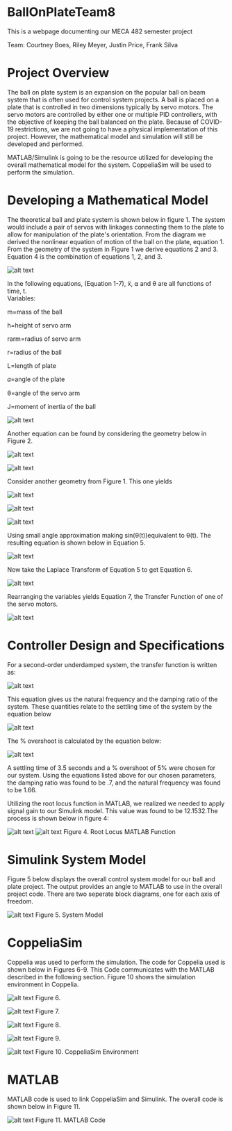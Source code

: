 # BallOnPlateTeam8
This is a webpage documenting our MECA 482 semester project

Team: Courtney Boes, Riley Meyer, Justin Price, Frank Silva
# Project Overview
The ball on plate system is an expansion on the popular ball on beam system that is often used for control system projects. A ball is placed on a plate that is controlled in two dimensions typically by servo motors. The servo motors are controlled by either one or multiple PID controllers, with the objective of keeping the ball balanced on the plate. Because of COVID-19 restrictions, we are not going to have a physical implementation of this project. However, the mathematical model and simulation will still be developed and performed.

MATLAB/Simulink is going to be the resource utilized for developing the overall mathematical model for the system. CoppeliaSim will be used to perform the simulation.
# Developing a Mathematical Model
The theoretical ball and plate system is shown below in figure 1. The system would include a pair of servos with linkages connecting them to the plate to allow for manipulation of the plate's orientation. From the diagram we derived the nonlinear equation of motion of the ball on the plate, equation 1. From the geometry of the system in Figure 1 we derive equations 2 and 3. Equation 4 is the combination of equations 1, 2, and 3.

![alt text](https://github.com/MECA-482-BallOnPlate/BallOnPlateTeam8/blob/main/figures/figure1.PNG?raw=true)

In the following equations, (Equation 1-7), ẍ, ⍺ and θ are all functions of time, t.  
Variables:

m=mass of the ball

h=height of servo arm
                  
rarm=radius of servo arm
                  
r=radius of the ball

L=length of plate
                  
𝛼=angle of the plate
                  
θ=angle of the servo arm
                  
J=moment of inertia of the ball
          
![alt text](https://github.com/MECA-482-BallOnPlate/BallOnPlateTeam8/blob/main/equations/equation1.PNG?raw=true)

Another equation can be found by considering the geometry below in Figure 2.

![alt text](https://github.com/MECA-482-BallOnPlate/BallOnPlateTeam8/blob/main/figures/figure2.PNG?raw=true)

![alt text](https://github.com/MECA-482-BallOnPlate/BallOnPlateTeam8/blob/main/equations/equation2.PNG?raw=true)

Consider another geometry from Figure 1.  This one yields 

![alt text](https://github.com/MECA-482-BallOnPlate/BallOnPlateTeam8/blob/main/figures/figure3.PNG?raw=true)

![alt text](https://github.com/MECA-482-BallOnPlate/BallOnPlateTeam8/blob/main/equations/equation3.PNG?raw=true)

![alt text](https://github.com/MECA-482-BallOnPlate/BallOnPlateTeam8/blob/main/equations/equation4.PNG?raw=true)

Using small angle approximation making sin(θ(t))equivalent to θ(t). The resulting equation is shown below in Equation 5.

![alt text](https://github.com/MECA-482-BallOnPlate/BallOnPlateTeam8/blob/main/equations/equation5.PNG?raw=true)

Now take the Laplace Transform of Equation 5 to get Equation 6.

![alt text](https://github.com/MECA-482-BallOnPlate/BallOnPlateTeam8/blob/main/equations/equation6.PNG?raw=true)

Rearranging the variables yields Equation 7, the Transfer Function of one of the servo motors.

![alt text](https://github.com/MECA-482-BallOnPlate/BallOnPlateTeam8/blob/main/equations/equation7.PNG?raw=true)

# Controller Design and Specifications
For a second-order underdamped system, the transfer function is written as:

![alt text](https://github.com/MECA-482-BallOnPlate/BallOnPlateTeam8/blob/main/equations/standardTF.PNG?raw=true)

This equation gives us the natural frequency and the damping ratio of the system. These quantities relate to the settling time of the system by the equation below

![alt text](https://github.com/MECA-482-BallOnPlate/BallOnPlateTeam8/blob/main/equations/settlingtime.PNG?raw=true)

The % overshoot is calculated by the equation below:

![alt text](https://github.com/MECA-482-BallOnPlate/BallOnPlateTeam8/blob/main/equations/OS.PNG?raw=true)

A settling time of 3.5 seconds and a % overshoot of 5% were chosen for our system. Using the equations listed above for our chosen parameters, the damping ratio was found to be .7, and the natural frequency was found to be 1.66.

Utilizing the root locus function in MATLAB, we realized we needed to apply signal gain to our Simulink model. This value was found to be 12.1532.The process is shown below in figure 4:

![alt text](https://github.com/MECA-482-BallOnPlate/BallOnPlateTeam8/blob/main/figures/figure4.PNG?raw=true)
![alt text](https://github.com/MECA-482-BallOnPlate/BallOnPlateTeam8/blob/main/misc.%20images/RLValues.PNG?raw=true)
Figure 4. Root Locus MATLAB Function
# Simulink System Model
Figure 5 below displays the overall control system model for our ball and plate project. The output provides an angle to MATLAB to use in the overall project code. There are two seperate block diagrams, one for each axis of freedom.

![alt text](https://github.com/MECA-482-BallOnPlate/BallOnPlateTeam8/blob/main/figures/figure5.PNG?raw=true)
Figure 5. System Model

# CoppeliaSim
Coppelia was used to perform the simulation. The code for Coppelia used is shown below in Figures 6-9. This Code communicates with the MATLAB described in the following section. Figure 10 shows the simulation environment in Coppelia.

![alt text](https://github.com/MECA-482-BallOnPlate/BallOnPlateTeam8/blob/main/figures/figure6.PNG?raw=true)
Figure 6.

![alt text](https://github.com/MECA-482-BallOnPlate/BallOnPlateTeam8/blob/main/figures/figure7.PNG?raw=true)
Figure 7.

![alt text](https://github.com/MECA-482-BallOnPlate/BallOnPlateTeam8/blob/main/figures/figure8.PNG?raw=true)
Figure 8.

![alt text](https://github.com/MECA-482-BallOnPlate/BallOnPlateTeam8/blob/main/figures/figure9.PNG?raw=true)
Figure 9.

![alt text](https://github.com/MECA-482-BallOnPlate/BallOnPlateTeam8/blob/main/figures/figure10.PNG?raw=true)
Figure 10. CoppeliaSim Environment

# MATLAB
MATLAB code is used to link CoppeliaSim and Simulink. The overall code is shown below in Figure 11.

![alt text](https://github.com/MECA-482-BallOnPlate/BallOnPlateTeam8/blob/main/figures/figure11.PNG?raw=true)
Figure 11. MATLAB Code
